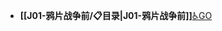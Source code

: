 - **[[J01-鸦片战争前/📋目录|J01-鸦片战争前]]**[♿GO](https://github.com/FourteenD/Note/blob/main/J01-鸦片战争前/📋目录.md)
